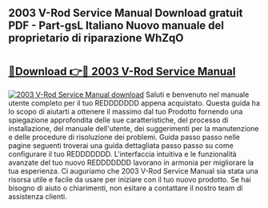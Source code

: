 ## 2003 V-Rod Service Manual Download gratuit PDF - Part-gsL Italiano Nuovo manuale del proprietario di riparazione WhZqO

# <h2><a href="http://dfa0mo.blite.top/?on=2003+V-Rod+Service+Manual">🔗Download 👉🔴 2003 V-Rod Service Manual</a></h2>

[![2003 V-Rod Service Manual download](https://i.imgur.com/lujVjoI.png)](http://dfa0mo.blite.top/?on=2003+V-Rod+Service+Manual)
Saluti e benvenuto nel manuale utente completo per il tuo REDDDDDDD appena acquistato. Questa guida ha lo scopo di aiutarti a ottenere il massimo dal tuo Prodotto fornendo una spiegazione approfondita delle sue caratteristiche, del processo di installazione, del manuale dell'utente, dei suggerimenti per la manutenzione e delle procedure di risoluzione dei problemi. Guida passo passo nelle pagine seguenti troverai una guida dettagliata passo passo su come configurare il tuo REDDDDDDD. L'interfaccia intuitiva e le funzionalità avanzate del tuo nuovo REDDDDDDD lavorano in armonia per migliorare la tua esperienza. Ci auguriamo che 2003 V-Rod Service Manual sia stata una risorsa utile e facile da usare per iniziare con il tuo nuovo prodotto. Se hai bisogno di aiuto o chiarimenti, non esitare a contattare il nostro team di assistenza clienti.
